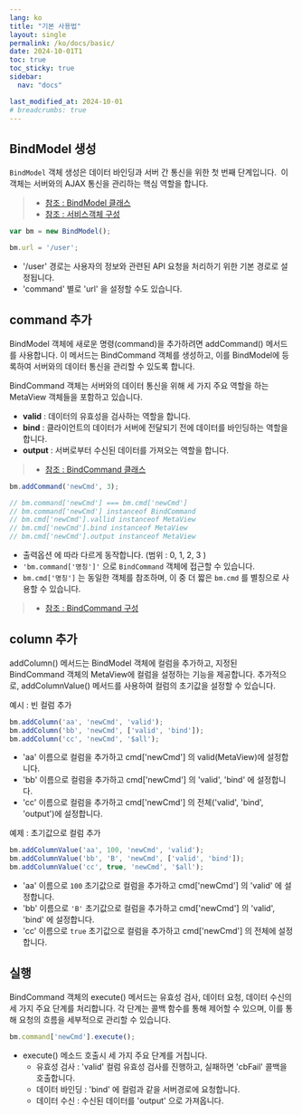 ```yaml
---
lang: ko
title: "기본 사용법"
layout: single
permalink: /ko/docs/basic/
date: 2024-10-01T1
toc: true
toc_sticky: true
sidebar:
  nav: "docs"

last_modified_at: 2024-10-01
# breadcrumbs: true
---
```

## BindModel 생성

`BindModel` 객체 생성은 데이터 바인딩과 서버 간 통신을 위한 첫 번째 단계입니다.
 이 객체는 서버와의 AJAX 통신을 관리하는 핵심 역할을 합니다.

>- [참조 : BindModel 클래스](/ko/docs/api-bind-model/)
>- [참조 : 서비스객체 구성](/ko/docs/service-config/)


```js
var bm = new BindModel();

bm.url = '/user';
```
- '/user' 경로는 사용자의 정보와 관련된 API 요청을 처리하기 위한 기본 경로로 설정됩니다.
- 'command' 별로 'url' 을 설정할 수도 있습니다.

## command 추가

BindModel 객체에 새로운 명령(command)을 추가하려면 addCommand() 메서드를 사용합니다. 이 메서드는 BindCommand 객체를 생성하고, 이를 BindModel에 등록하여 서버와의 데이터 통신을 관리할 수 있도록 합니다.

BindCommand 객체는 서버와의 데이터 통신을 위해 세 가지 주요 역할을 하는 MetaView 객체들을 포함하고 있습니다.
- **valid** : 데이터의 유효성을 검사하는 역할을 합니다.
- **bind** : 클라이언트의 데이터가 서버에 전달되기 전에 데이터를 바인딩하는 역할을 합니다. 
- **output** : 서버로부터 수신된 데이터를 가져오는 역할을 합니다.

>- [참조 : BindCommand 클래스](/ko/docs/api-bind-command/)

```js
bm.addCommand('newCmd', 3);

// bm.command['newCmd'] === bm.cmd['newCmd']
// bm.command['newCmd'] instanceof BindCommand
// bm.cmd['newCmd'].vallid instanceof MetaView
// bm.cmd['newCmd'].bind instanceof MetaView
// bm.cmd['newCmd'].output instanceof MetaView
```
- 출력옵션 에 따라 다르게 동작합니다. (범위 : 0, 1, 2, 3 )
- `'bm.command['명칭']'` 으로 `BindCommand` 객체에 접근할 수 있습니다.
- `bm.cmd['명칭']` 는 동일한 객체를 참조하며, 이 중 더 짧은 `bm.cmd` 를 별칭으로 사용할 수 있습니다.

>- [참조 : BindCommand 구성](/ko/docs/bind-commnad-config/)


## column 추가

addColumn() 메서드는 BindModel 객체에 컬럼을 추가하고, 지정된 BindCommand 객체의 MetaView에 컬럼을 설정하는 기능을 제공합니다. 추가적으로, addColumnValue() 메서드를 사용하여 컬럼의 초기값을 설정할 수 있습니다.

예시 : 빈 컬럼 추가
```js
bm.addColumn('aa', 'newCmd', 'valid');
bm.addColumn('bb', 'newCmd', ['valid', 'bind']);
bm.addColumn('cc', 'newCmd', '$all');
```
- 'aa' 이름으로 컬럼을 추가하고 cmd['newCmd'] 의 valid(MetaView)에 설정합니다.
- 'bb' 이름으로 컬럼을 추가하고 cmd['newCmd'] 의 'valid', 'bind' 에 설정합니다.
- 'cc' 이름으로 컬럼을 추가하고 cmd['newCmd'] 의 전체('valid', 'bind', 'output')에 설정합니다.

예제 : 초기값으로 컬럼 추가
```js
bm.addColumnValue('aa', 100, 'newCmd', 'valid');
bm.addColumnValue('bb', 'B', 'newCmd', ['valid', 'bind']);
bm.addColumnValue('cc', true, 'newCmd', '$all');
```
- 'aa' 이름으로 `100` 초기값으로 컬럼을 추가하고 cmd['newCmd'] 의 'valid' 에 설정합니다.
- 'bb' 이름으로 `'B'` 초기값으로 컬럼을 추가하고 cmd['newCmd'] 의 'valid', 'bind' 에 설정합니다.
- 'cc' 이름으로 `true` 초기값으로 컬럼을 추가하고 cmd['newCmd'] 의 전체에 설정합니다.

## 실행

BindCommand 객체의 execute() 메서드는 유효성 검사, 데이터 요청, 데이터 수신의 세 가지 주요 단계를 처리합니다. 각 단계는 콜백 함수를 통해 제어할 수 있으며, 이를 통해 요청의 흐름을 세부적으로 관리할 수 있습니다.

```js
bm.command['newCmd'].execute();
```
- execute() 메소드 호출시 세 가지 주요 단계를 거칩니다.
	- 유효성 검사 : 'valid' 컬럼 유효성 검사를 진행하고, 실패하면 'cbFail' 콜백을 호출합니다.
	- 데이터 바인딩 : 'bind' 에 컬럼과 같을 서버경로에 요청합니다.
	- 데이터 수신 : 수신된 데이터를 'output' 으로 가져옵니다.

